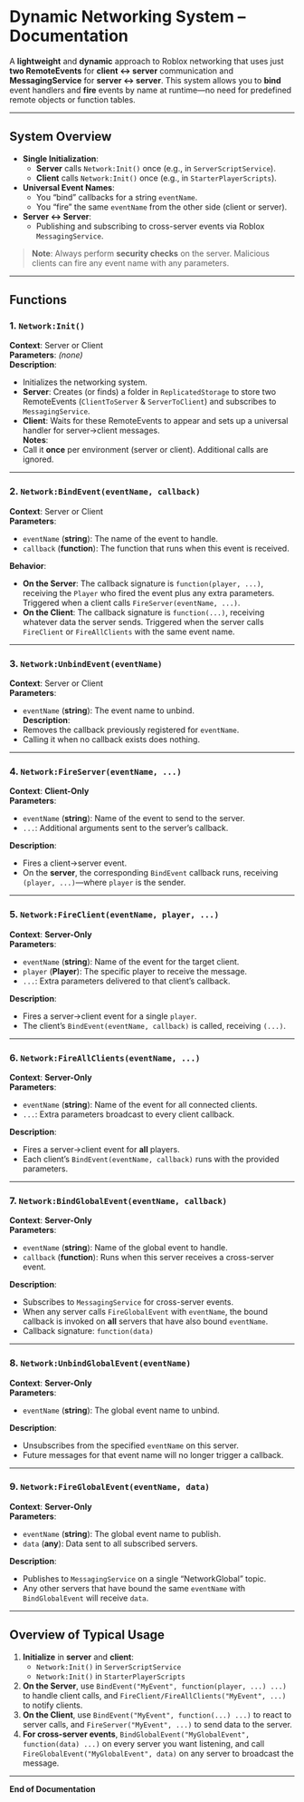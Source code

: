 # Dynamic Networking System – Documentation

A **lightweight** and **dynamic** approach to Roblox networking that uses just **two RemoteEvents** for **client ↔ server** communication and **MessagingService** for **server ↔ server**. This system allows you to **bind** event handlers and **fire** events by name at runtime—no need for predefined remote objects or function tables.

---

## System Overview

- **Single Initialization**:  
  - **Server** calls `Network:Init()` once (e.g., in `ServerScriptService`).  
  - **Client** calls `Network:Init()` once (e.g., in `StarterPlayerScripts`).  
- **Universal Event Names**:  
  - You “bind” callbacks for a string `eventName`.  
  - You “fire” the same `eventName` from the other side (client or server).  
- **Server ↔ Server**:  
  - Publishing and subscribing to cross-server events via Roblox `MessagingService`.  

> **Note**: Always perform **security checks** on the server. Malicious clients can fire any event name with any parameters.

---

## Functions

### 1. `Network:Init()`
**Context**: Server or Client  
**Parameters**: *(none)*  
**Description**:  
- Initializes the networking system.  
- **Server**: Creates (or finds) a folder in `ReplicatedStorage` to store two RemoteEvents (`ClientToServer` & `ServerToClient`) and subscribes to `MessagingService`.  
- **Client**: Waits for these RemoteEvents to appear and sets up a universal handler for server→client messages.  
**Notes**:  
- Call it **once** per environment (server or client). Additional calls are ignored.

---

### 2. `Network:BindEvent(eventName, callback)`
**Context**: Server or Client  
**Parameters**:  
- `eventName` (**string**): The name of the event to handle.  
- `callback` (**function**): The function that runs when this event is received.  

**Behavior**:  
- **On the Server**: The callback signature is `function(player, ...)`, receiving the `Player` who fired the event plus any extra parameters. Triggered when a client calls `FireServer(eventName, ...)`.  
- **On the Client**: The callback signature is `function(...)`, receiving whatever data the server sends. Triggered when the server calls `FireClient` or `FireAllClients` with the same event name.

---

### 3. `Network:UnbindEvent(eventName)`
**Context**: Server or Client  
**Parameters**:  
- `eventName` (**string**): The event name to unbind.  
**Description**:  
- Removes the callback previously registered for `eventName`.  
- Calling it when no callback exists does nothing.

---

### 4. `Network:FireServer(eventName, ...)`
**Context**: **Client-Only**  
**Parameters**:  
- `eventName` (**string**): Name of the event to send to the server.  
- `...`: Additional arguments sent to the server’s callback.  

**Description**:  
- Fires a client→server event.  
- On the **server**, the corresponding `BindEvent` callback runs, receiving `(player, ...)`—where `player` is the sender.

---

### 5. `Network:FireClient(eventName, player, ...)`
**Context**: **Server-Only**  
**Parameters**:  
- `eventName` (**string**): Name of the event for the target client.  
- `player` (**Player**): The specific player to receive the message.  
- `...`: Extra parameters delivered to that client’s callback.  

**Description**:  
- Fires a server→client event for a single `player`.  
- The client’s `BindEvent(eventName, callback)` is called, receiving `(...)`.

---

### 6. `Network:FireAllClients(eventName, ...)`
**Context**: **Server-Only**  
**Parameters**:  
- `eventName` (**string**): Name of the event for all connected clients.  
- `...`: Extra parameters broadcast to every client callback.  

**Description**:  
- Fires a server→client event for **all** players.  
- Each client’s `BindEvent(eventName, callback)` runs with the provided parameters.

---

### 7. `Network:BindGlobalEvent(eventName, callback)`
**Context**: **Server-Only**  
**Parameters**:  
- `eventName` (**string**): Name of the global event to handle.  
- `callback` (**function**): Runs when this server receives a cross-server event.  

**Description**:  
- Subscribes to `MessagingService` for cross-server events.  
- When any server calls `FireGlobalEvent` with `eventName`, the bound callback is invoked on **all** servers that have also bound `eventName`.  
- Callback signature: `function(data)`

---

### 8. `Network:UnbindGlobalEvent(eventName)`
**Context**: **Server-Only**  
**Parameters**:  
- `eventName` (**string**): The global event name to unbind.  

**Description**:  
- Unsubscribes from the specified `eventName` on this server.  
- Future messages for that event name will no longer trigger a callback.

---

### 9. `Network:FireGlobalEvent(eventName, data)`
**Context**: **Server-Only**  
**Parameters**:  
- `eventName` (**string**): The global event name to publish.  
- `data` (**any**): Data sent to all subscribed servers.  

**Description**:  
- Publishes to `MessagingService` on a single “NetworkGlobal” topic.  
- Any other servers that have bound the same `eventName` with `BindGlobalEvent` will receive `data`.

---

## Overview of Typical Usage

1. **Initialize** in **server** and **client**:
   - `Network:Init()` in `ServerScriptService`
   - `Network:Init()` in `StarterPlayerScripts`
2. **On the Server**, use `BindEvent("MyEvent", function(player, ...) ...)` to handle client calls, and `FireClient/FireAllClients("MyEvent", ...)` to notify clients.
3. **On the Client**, use `BindEvent("MyEvent", function(...) ...)` to react to server calls, and `FireServer("MyEvent", ...)` to send data to the server.
4. **For cross-server events**, `BindGlobalEvent("MyGlobalEvent", function(data) ...)` on every server you want listening, and call `FireGlobalEvent("MyGlobalEvent", data)` on any server to broadcast the message.

---

**End of Documentation**
